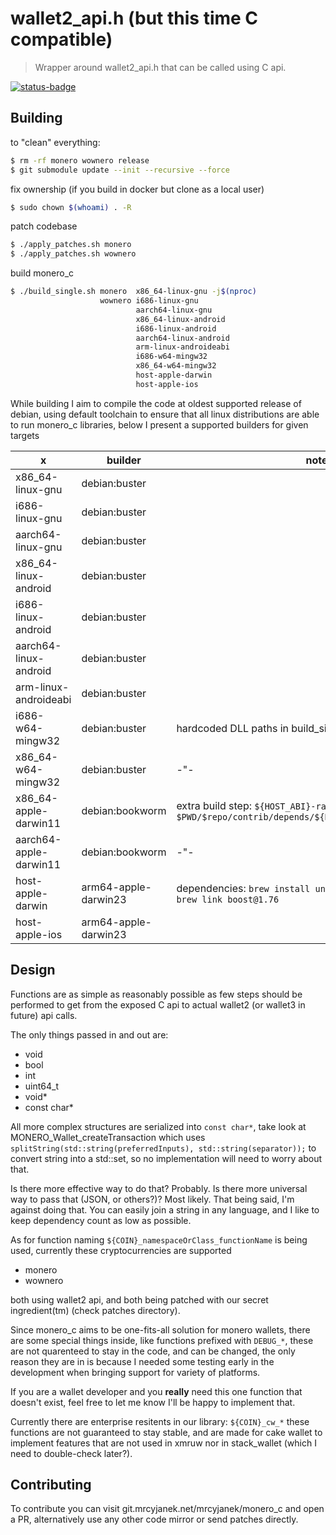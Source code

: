 # wallet2_api.h (but this time C compatible)

> Wrapper around wallet2_api.h that can be called using C api.

[![status-badge](https://ci.mrcyjanek.net/api/badges/5/status.svg?branch=rewrite-wip)](https://ci.mrcyjanek.net/repos/5/branches/rewrite-wip)

## Building

to "clean" everything:

```bash
$ rm -rf monero wownero release
$ git submodule update --init --recursive --force
```

fix ownership (if you build in docker but clone as a local user)

```bash
$ sudo chown $(whoami) . -R
```

patch codebase

```bash
$ ./apply_patches.sh monero
$ ./apply_patches.sh wownero
```

build monero_c

```bash
$ ./build_single.sh monero  x86_64-linux-gnu -j$(nproc)
                    wownero i686-linux-gnu
                            aarch64-linux-gnu
                            x86_64-linux-android
                            i686-linux-android
                            aarch64-linux-android
                            arm-linux-androideabi
                            i686-w64-mingw32
                            x86_64-w64-mingw32
                            host-apple-darwin
                            host-apple-ios
```

While building I aim to compile the code at oldest supported release of debian, using default toolchain to ensure that all linux distributions are able to run monero_c libraries, below I present a supported builders for given targets

|           x            | builder              | notes |
| ---------------------- | -------------------- | ----- |
| x86_64-linux-gnu       | debian:buster        |       |
| i686-linux-gnu         | debian:buster        |       |
| aarch64-linux-gnu      | debian:buster        |       |
| x86_64-linux-android   | debian:buster        |       |
| i686-linux-android     | debian:buster        |       |
| aarch64-linux-android  | debian:buster        |       |
| arm-linux-androideabi  | debian:buster        |       |
| i686-w64-mingw32       | debian:buster        | hardcoded DLL paths in build_single.sh |
| x86_64-w64-mingw32     | debian:buster        |  -"-  |
| x86_64-apple-darwin11  | debian:bookworm      | extra build step: `${HOST_ABI}-ranlib $PWD/$repo/contrib/depends/${HOST_ABI}/lib/libpolyseed.a` |
| aarch64-apple-darwin11 | debian:bookworm      |  -"-  |
| host-apple-darwin      | arm64-apple-darwin23 | dependencies: `brew install unbound boost@1.76 zmq && brew link boost@1.76` |
| host-apple-ios         | arm64-apple-darwin23 |       |

## Design

Functions are as simple as reasonably possible as few steps should be performed to get from the exposed C api to actual wallet2 (or wallet3 in future) api calls.

The only things passed in and out are:

- void
- bool
- int
- uint64_t
- void*
- const char* 

All more complex structures are serialized into `const char*`, take look at MONERO_Wallet_createTransaction which uses `splitString(std::string(preferredInputs), std::string(separator));` to convert string into a std::set, so no implementation will need to worry about that.

Is there more effective way to do that? Probably. Is there more universal way to pass that (JSON, or others?)? Most likely. That being said, I'm against doing that. You can easily join a string in any language, and I like to keep dependency count as low as possible.

As for function naming `${COIN}_namespaceOrClass_functionName` is being used, currently these cryptocurrencies are supported

- monero
- wownero

both using wallet2 api, and both being patched with our secret ingredient(tm) (check patches directory).

Since monero_c aims to be one-fits-all solution for monero wallets, there are some special things inside, like functions prefixed with `DEBUG_*`, these are not quarenteed to stay in the code, and can be changed, the only reason they are in is because I needed some testing early in the development when bringing support for variety of platforms.

If you are a wallet developer and you **really** need this one function that doesn't exist, feel free to let me know I'll be happy to implement that.

Currently there are enterprise resitents in our library: `${COIN}_cw_*` these functions are not guaranteed to stay stable, and are made for cake wallet to implement features that are not used in xmruw nor in stack_wallet (which I need to double-check later?).

## Contributing

To contribute you can visit git.mrcyjanek.net/mrcyjanek/monero_c and open a PR, alternatively use any other code mirror or send patches directly.